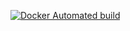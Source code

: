 [![Docker Automated build](https://img.shields.io/docker/build/cwlf/env.svg)](https://hub.docker.com/r/cwlf/env)
